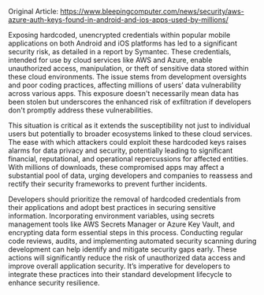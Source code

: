 Original Article: https://www.bleepingcomputer.com/news/security/aws-azure-auth-keys-found-in-android-and-ios-apps-used-by-millions/

Exposing hardcoded, unencrypted credentials within popular mobile applications on both Android and iOS platforms has led to a significant security risk, as detailed in a report by Symantec. These credentials, intended for use by cloud services like AWS and Azure, enable unauthorized access, manipulation, or theft of sensitive data stored within these cloud environments. The issue stems from development oversights and poor coding practices, affecting millions of users’ data vulnerability across various apps. This exposure doesn't necessarily mean data has been stolen but underscores the enhanced risk of exfiltration if developers don't promptly address these vulnerabilities.

This situation is critical as it extends the susceptibility not just to individual users but potentially to broader ecosystems linked to these cloud services. The ease with which attackers could exploit these hardcoded keys raises alarms for data privacy and security, potentially leading to significant financial, reputational, and operational repercussions for affected entities. With millions of downloads, these compromised apps may affect a substantial pool of data, urging developers and companies to reassess and rectify their security frameworks to prevent further incidents.

Developers should prioritize the removal of hardcoded credentials from their applications and adopt best practices in securing sensitive information. Incorporating environment variables, using secrets management tools like AWS Secrets Manager or Azure Key Vault, and encrypting data form essential steps in this process. Conducting regular code reviews, audits, and implementing automated security scanning during development can help identify and mitigate security gaps early. These actions will significantly reduce the risk of unauthorized data access and improve overall application security. It’s imperative for developers to integrate these practices into their standard development lifecycle to enhance security resilience.